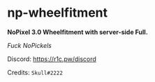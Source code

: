 # np-wheelfitment

**NoPixel 3.0 Wheelfitment with server-side Full.**

*Fuck NoPickels*

Discord: https://r1c.pw/discord

Credits: `Skull#2222`
<!-- <p align="center">
  <img alig src=""/>
</p> -->
